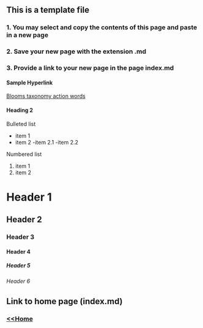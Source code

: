 ## This is a template file 
### 1. You may select and copy the contents of this page and paste in a new page
### 2. Save your new page with the extension .md
### 3. Provide a link to your new page in the page index.md

#### Sample Hyperlink

<a href="https://drive.google.com/file/d/1-l3bDyNzN20YrqHjFNLIWndT8v5zOZth/view?usp=sharing
">Blooms taxonomy action words</a>

#### Heading 2

Bulleted list
* item 1
* item 2
-item 2.1
-item 2.2

Numbered list
1. item 1
2. item 2


# Header 1
## Header 2
### Header 3 
#### Header 4 
##### Header 5 
###### Header 6 

## Link to home page (index.md)
### <a href="index"> <<Home</a> 

